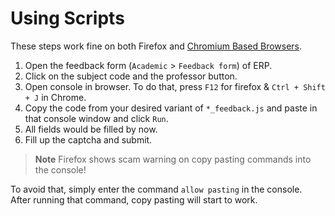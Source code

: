 # Using Scripts

These steps work fine on both Firefox and [Chromium Based Browsers](<https://en.wikipedia.org/wiki/Chromium_(web_browser)#Browsers_based_on_Chromium>).

1. Open the feedback form (`Academic` > `Feedback form`) of ERP.
2. Click on the subject code and the professor button.
3. Open console in browser.
   To do that, press `F12` for firefox & `Ctrl + Shift + J` in Chrome.
4. Copy the code from your desired variant of `*_feedback.js` and paste in that console window and click `Run`.
5. All fields would be filled by now.
6. Fill up the captcha and submit.

> **Note** Firefox shows scam warning on copy pasting commands into the console!

To avoid that, simply enter the command `allow pasting` in the console.<br>
After running that command, copy pasting will start to work.
